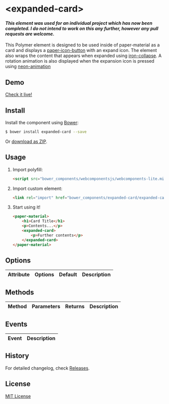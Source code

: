 # &lt;expanded-card&gt;

#### _This element was used for an individual project which has now been completed. I do not intend to work on this any further, however any pull requests are welcome._

This Polymer element  is designed to be used inside of paper-material as a card and displays a [paper-icon-button](https://elements.polymer-project.org/elements/paper-icon-button) with an expand icon. The element also wraps the content that appears when expanded using [iron-collapse](https://elements.polymer-project.org/elements/iron-collapse). A rotation animation is also displayed when the expansion icon is pressed using [neon-animation](https://elements.polymer-project.org/elements/neon-animation)

## Demo

[Check it live!](http://JoeWells.github.io/expanded-card/demo)

## Install

Install the component using [Bower](http://bower.io/):

```sh
$ bower install expanded-card --save
```

Or [download as ZIP](https://github.com/JoeWells/expanded-card/archive/master.zip).

## Usage

1. Import polyfill:

    ```html
    <script src="bower_components/webcomponentsjs/webcomponents-lite.min.js"></script>
    ```

2. Import custom element:

    ```html
    <link rel="import" href="bower_components/expanded-card/expanded-card.html">
    ```

3. Start using it!  
    ```html
    <paper-material>
        <h1>Card Title</h1>
        <p>Contents...</p>
        <expanded-card>
            <p>Further contents</p>
        </expanded-card>
    </paper-material>
    ```

## Options

Attribute         | Options     | Default      | Description
---               | ---         | ---          | ---

## Methods

Method           | Parameters                              | Returns     | Description
---              | ---                                     | ---         | ---


## Events

Event         | Description
---           | ---

## History

For detailed changelog, check [Releases](https://github.com/JoeWells/expanded-card/releases).

## License

[MIT License](http://opensource.org/licenses/MIT)
